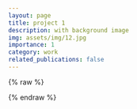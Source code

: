 ```yaml
---
layout: page
title: project 1
description: with background image
img: assets/img/12.jpg
importance: 1
category: work
related_publications: false
---
```


{% raw %}

{% endraw %}
